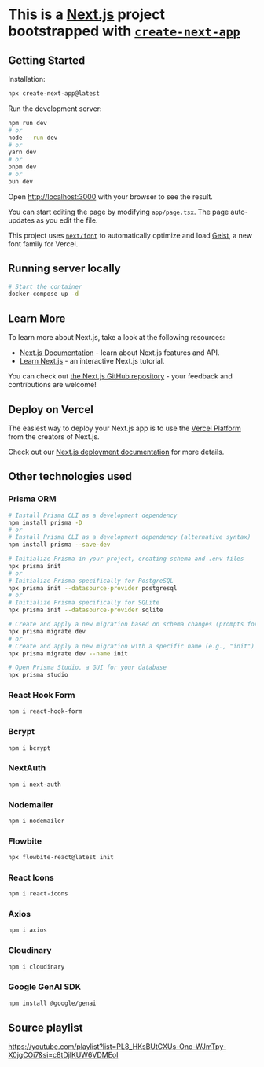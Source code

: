 # This is a [Next.js](https://nextjs.org) project bootstrapped with [`create-next-app`](https://nextjs.org/docs/app/api-reference/cli/create-next-app)

## Getting Started

Installation:

```bash
npx create-next-app@latest
```

Run the development server:

```bash
npm run dev
# or
node --run dev
# or
yarn dev
# or
pnpm dev
# or
bun dev
```

Open [http://localhost:3000](http://localhost:3000) with your browser to see the result.

You can start editing the page by modifying `app/page.tsx`. The page auto-updates as you edit the file.

This project uses [`next/font`](https://nextjs.org/docs/app/building-your-application/optimizing/fonts) to automatically optimize and load [Geist](https://vercel.com/font), a new font family for Vercel.

## Running server locally

```bash
# Start the container
docker-compose up -d
```

## Learn More

To learn more about Next.js, take a look at the following resources:

- [Next.js Documentation](https://nextjs.org/docs) - learn about Next.js features and API.
- [Learn Next.js](https://nextjs.org/learn) - an interactive Next.js tutorial.

You can check out [the Next.js GitHub repository](https://github.com/vercel/next.js) - your feedback and contributions are welcome!

## Deploy on Vercel

The easiest way to deploy your Next.js app is to use the [Vercel Platform](https://vercel.com/new?utm_medium=default-template&filter=next.js&utm_source=create-next-app&utm_campaign=create-next-app-readme) from the creators of Next.js.

Check out our [Next.js deployment documentation](https://nextjs.org/docs/app/building-your-application/deploying) for more details.

## Other technologies used

### Prisma ORM

```bash
# Install Prisma CLI as a development dependency
npm install prisma -D
# or
# Install Prisma CLI as a development dependency (alternative syntax)
npm install prisma --save-dev

# Initialize Prisma in your project, creating schema and .env files
npx prisma init
# or
# Initialize Prisma specifically for PostgreSQL
npx prisma init --datasource-provider postgresql
# or
# Initialize Prisma specifically for SQLite
npx prisma init --datasource-provider sqlite

# Create and apply a new migration based on schema changes (prompts for name)
npx prisma migrate dev
# or
# Create and apply a new migration with a specific name (e.g., "init")
npx prisma migrate dev --name init

# Open Prisma Studio, a GUI for your database
npx prisma studio
```

### React Hook Form

```bash
npm i react-hook-form
```

### Bcrypt

```bash
npm i bcrypt
```

### NextAuth

```bash
npm i next-auth
```

### Nodemailer

```bash
npm i nodemailer
```

### Flowbite

```bash
npx flowbite-react@latest init
```

### React Icons

```bash
npm i react-icons
```

### Axios

```bash
npm i axios
```

### Cloudinary

```bash
npm i cloudinary
```

### Google GenAI SDK

```bash
npm install @google/genai
```

## Source playlist

<https://youtube.com/playlist?list=PL8_HKsBUtCXUs-Ono-WJmTpy-X0jgCOi7&si=c8tDjlKUW6VDMEoI>
